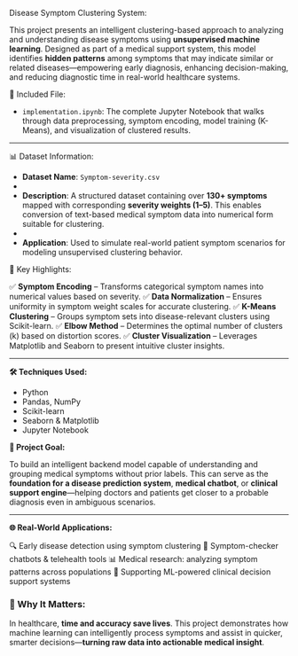 Disease Symptom Clustering System:

This project presents an intelligent clustering-based approach to analyzing and understanding disease symptoms using **unsupervised machine learning**. Designed as part of a medical support system, this model identifies **hidden patterns** among symptoms that may indicate similar or related diseases—empowering early diagnosis, enhancing decision-making, and reducing diagnostic time in real-world healthcare systems.

📁 Included File:

* `implementation.ipynb`: The complete Jupyter Notebook that walks through data preprocessing, symptom encoding, model training (K-Means), and visualization of clustered results.

---

📊 Dataset Information:

* **Dataset Name**: `Symptom-severity.csv`
* 
* **Description**: A structured dataset containing over **130+ symptoms** mapped with corresponding **severity weights (1–5)**. This enables conversion of text-based medical symptom data into numerical form suitable for clustering.
* 
* **Application**: Used to simulate real-world patient symptom scenarios for modeling unsupervised clustering behavior.

🚀 Key Highlights:

✅ **Symptom Encoding** – Transforms categorical symptom names into numerical values based on severity.
✅ **Data Normalization** – Ensures uniformity in symptom weight scales for accurate clustering.
✅ **K-Means Clustering** – Groups symptom sets into disease-relevant clusters using Scikit-learn.
✅ **Elbow Method** – Determines the optimal number of clusters (k) based on distortion scores.
✅ **Cluster Visualization** – Leverages Matplotlib and Seaborn to present intuitive cluster insights.

---

**🛠 Techniques Used:**

* Python
* Pandas, NumPy
* Scikit-learn
* Seaborn & Matplotlib
* Jupyter Notebook

**🎯 Project Goal:**

To build an intelligent backend model capable of understanding and grouping medical symptoms without prior labels. This can serve as the **foundation for a disease prediction system**, **medical chatbot**, or **clinical support engine**—helping doctors and patients get closer to a probable diagnosis even in ambiguous scenarios.

---

**🌐 Real-World Applications:**

🔍 Early disease detection using symptom clustering
💬 Symptom-checker chatbots & telehealth tools
📊 Medical research: analyzing symptom patterns across populations
🧠 Supporting ML-powered clinical decision support systems

### 🙌 Why It Matters:

In healthcare, **time and accuracy save lives**. This project demonstrates how machine learning can intelligently process symptoms and assist in quicker, smarter decisions—**turning raw data into actionable medical insight**.
